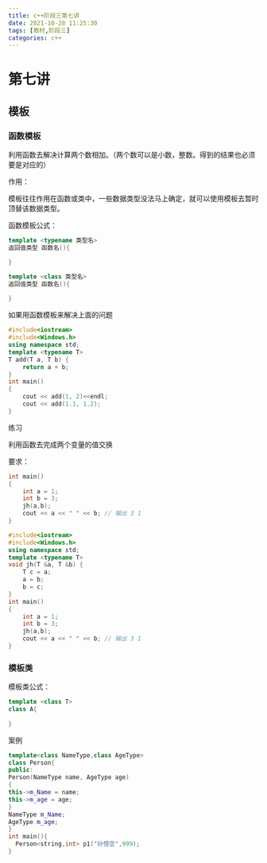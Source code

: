 ```yaml
---
title: c++阶段三第七讲
date: 2021-10-28 11:25:30
tags: [教材,阶段三] 
categories: c++
---
```


# 第七讲

## 模板

### 函数模板

利用函数去解决计算两个数相加。（两个数可以是小数，整数。得到的结果也必须要是对应的）

作用：

模板往往作用在函数或类中，一些数据类型没法马上确定，就可以使用模板去暂时顶替该数据类型。

函数模板公式：

```c++
template <typename 类型名> 
返回值类型 函数名(){

}
```

```c++
template <class 类型名> 
返回值类型 函数名(){
    
}
```

如果用函数模板来解决上面的问题

```c++
#include<iostream>
#include<Windows.h>
using namespace std;
template <typename T> 
T add(T a, T b) {
	return a + b;
}
int main()
{
	cout << add(1, 2)<<endl;
	cout << add(1.1, 1.2);
}
```

练习

利用函数去完成两个变量的值交换

要求：

```c++
int main()
{
	int a = 1;
	int b = 3;
	jh(a,b);
	cout << a << " " << b; // 输出 3 1
}
```

```c++
#include<iostream>
#include<Windows.h>
using namespace std;
template <typename T> 
void jh(T &a, T &b) {
	T c = a;
	a = b;
	b = c;
}
int main()
{
	int a = 1;
	int b = 3;
	jh(a,b);
	cout << a << " " << b; // 输出 3 1
}
```

### 模板类

模板类公式：

```c++
template <class T>
class A{
    
}
```

案例

```c++
template<class NameType,class AgeType>
class Person{
public:
Person(NameType name, AgeType age)
{
this->m_Name = name;
this->m_age = age;
}
NameType m_Name;
AgeType m_age;
}
int main(){
  Person<string,int> p1("孙悟空",999);
}
```



